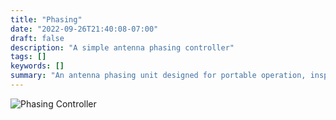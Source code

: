 ```yaml
---
title: "Phasing"
date: "2022-09-26T21:40:08-07:00"
draft: false
description: "A simple antenna phasing controller"
tags: []
keywords: []
summary: "An antenna phasing unit designed for portable operation, inspired by the classic KZ3K article published in the ARRL antenna compendium."
---
```

![Phasing Controller](/phasing.png 'Phasing Controller')

